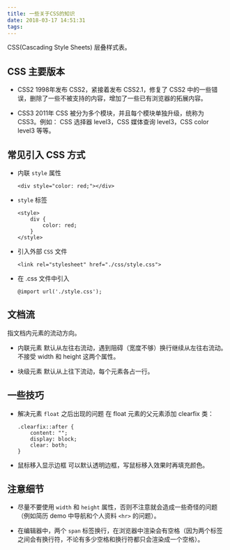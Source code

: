 ```yaml
---
title: 一些关于CSS的知识
date: 2018-03-17 14:51:31
tags:
---
```


CSS(Cascading Style Sheets) 层叠样式表。

## CSS 主要版本

- CSS2
    1998年发布 CSS2，紧接着发布 CSS2.1，修复了 CSS2 中的一些错误，删除了一些不被支持的内容，增加了一些已有浏览器的拓展内容。

- CSS3
    2011年 CSS 被分为多个模块，并且每个模块单独升级，统称为 CSS3。例如： CSS 选择器 level3，CSS 媒体查询 level3，CSS color level3 等等。


## 常见引入 CSS 方式

- 内联 `style` 属性
    ```
    <div style="color: red;"></div>
    ```

- `style` 标签
    ```
    <style>
        div {
            color: red;
        }
    </style>
    ```

- 引入外部 `CSS` 文件
    ```
    <link rel="stylesheet" href="./css/style.css">
    ```

- 在 .css 文件中引入
    ```
    @import url('./style.css');
    ```


## 文档流

指文档内元素的流动方向。

- 内联元素
    默认从左往右流动，遇到阻碍（宽度不够）换行继续从左往右流动。
    不接受 width 和 height 这两个属性。

- 块级元素
    默认从上往下流动，每个元素各占一行。


## 一些技巧

- 解决元素 `float` 之后出现的问题
    在 float 元素的父元素添加 clearfix 类：
    ```
    .clearfix::after {
        content: "";
        display: block;
        clear: both;
    }
    ```

- 鼠标移入显示边框
    可以默认透明边框，写鼠标移入效果时再填充颜色。


## 注意细节

- 尽量不要使用 `width` 和 `height` 属性，否则不注意就会造成一些奇怪的问题（例如简历 demo 中导航和个人资料 `<hr>` 的问题）。

- 在编辑器中，两个 `span` 标签换行，在浏览器中渲染会有空格（因为两个标签之间会有换行符，不论有多少空格和换行符都只会渲染成一个空格）。